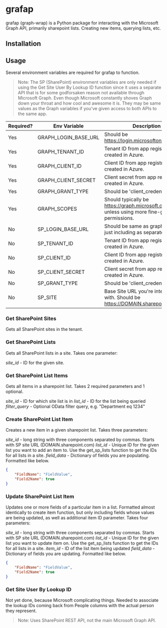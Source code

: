 # grafap

grafap (graph-wrap) is a Python package for interacting with the Microsoft Graph API, primarily sharepoint lists. Creating new items, querying lists, etc.

## Installation

## Usage

Several environment variables are required for grafap to function.

> Note: The SP (SharePoint) environment variables are only needed if using the Get Site User By Lookup ID function since it uses a separate API that is for some godforsaken reason not available through Microsoft Graph. Even though Microsoft constantly shoves Graph down your throat and how cool and awesome it is. They may be same values as the Graph variables if you've given access to both APIs to the same app.

| Required? | Env Variable | Description |
| --------- | ------------ | ----------- |
| Yes | GRAPH_LOGIN_BASE_URL | Should be <https://login.microsoftonline.com/> |
| Yes | GRAPH_TENANT_ID | Tenant ID from app registration created in Azure. |
| Yes | GRAPH_CLIENT_ID | Client ID from app registration created in Azure. |
| Yes | GRAPH_CLIENT_SECRET | Client secret from app registration created in Azure. |
| Yes | GRAPH_GRANT_TYPE | Should be 'client_credentials' |
| Yes | GRAPH_SCOPES | Should typically be <https://graph.microsoft.com/.default> unless using more fine-grained permissions. |
| No | SP_LOGIN_BASE_URL | Should be same as graph login URL, just including as separate in case. |
| No | SP_TENANT_ID | Tenant ID from app registration created in Azure. |
| No | SP_CLIENT_ID | Client ID from app registration created in Azure. |
| No | SP_CLIENT_SECRET | Client secret from app registration created in Azure. |
| No | SP_GRANT_TYPE | Should be 'client_credentials' |
| No | SP_SITE | Base Site URL you're interacting with. Should be <https://DOMAIN.sharepoint.com/> |

### Get SharePoint Sites

Gets all SharePoint sites in the tenant.

### Get SharePoint Lists

Gets all SharePoint lists in a site. Takes one parameter:

*site_id* - ID for the given site.

### Get SharePoint List Items

Gets all items in a sharepoint list. Takes 2 required parameters and 1 optional.

*site_id* - ID for which site list is in
*list_id* - ID for the list being queried
*filter_query* - Optional OData filter query, e.g. "Department eq 1234"

### Create SharePoint List Item

Creates a new item in a given sharepoint list. Takes three parameters:

*site_id* - long string with three components separated by commas. Starts with SP site URL (DOMAIN.sharepoint.com)
*list_id* - Unique ID for the given list you want to add an item to. Use the get_sp_lists function to get the IDs for all lists in a site.
*field_data* - Dictionary of fields you are populating. Formatted like below.

```json
{
    "FieldName": "FieldValue",
    "Field2Name": true
}
```

### Update SharePoint List Item

Updates one or more fields of a particular item in a list. Formatted almost identically to create item function, but only including fields whose values are being updated, as well as additional item ID parameter. Takes four parameters:

*site_id* - long string with three components separated by commas. Starts with SP site URL (DOMAIN.sharepoint.com)
*list_id* - Unique ID for the given list you want to update item on. Use the get_sp_lists function to get the IDs for all lists in a site.
*item_id* - ID of the list item being updated
*field_data* - Dictionary of fields you are updating. Formatted like below.

```json
{
    "FieldName": "FieldValue",
    "Field2Name": true
}
```

### Get Site User By Lookup ID

Not yet done, because Microsoft complicating things. Needed to associate the lookup IDs coming back from People columns with the actual person they represent.

> Note: Uses SharePoint REST API, not the main Microsoft Graph API.
